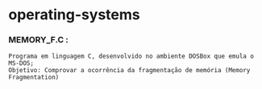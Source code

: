 # operating-systems

### MEMORY_F.C :
    Programa em linguagem C, desenvolvido no ambiente DOSBox que emula o MS-DOS;
    Objetivo: Comprovar a ocorrência da fragmentação de memória (Memory Fragmentation)
 
